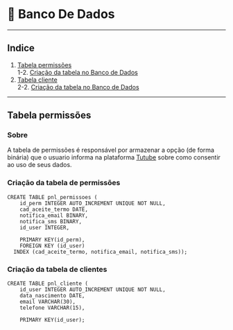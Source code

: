 # 🎲 Banco De Dados


********************************
## Indice

  1. [Tabela permissões](#tb_1) </br>
    1-2. [Criação da tabela no Banco de Dados](#tb_1_db)
  2. [Tabela cliente](#tb_2) </br>
    2-2. [Criação da tabela no Banco de Dados](#tb_2_db)

********************************

<div id='tb_1'/>  

## Tabela permissões


<div id='tb_1'/>  

### Sobre

A tabela de permissões é responsável por armazenar a opção (de forma binária) que o usuario informa na plataforma 
<a href="https://github.com/Trabalhos-Fatec/consentimento-de-dados/blob/main/README.md">Tutube</a> sobre como consentir ao uso de seus dados.



<div id='tb_1_db'/>  

### Criação da tabela de permissões

```
CREATE TABLE pnl_permissoes (
    id_perm INTEGER AUTO_INCREMENT UNIQUE NOT NULL,
    cad_aceite_termo DATE,
    notifica_email BINARY,
    notifica_sms BINARY,
    id_user INTEGER,
    
	PRIMARY KEY(id_perm),
	FOREIGN KEY (id_user)
  INDEX (cad_aceite_termo, notifica_email, notifica_sms));
```


<div id='tb_2_db'/>  

### Criação da tabela de clientes

```
CREATE TABLE pnl_cliente (
    id_user INTEGER AUTO_INCREMENT UNIQUE NOT NULL,
    data_nascimento DATE,
    email VARCHAR(30),
    telefone VARCHAR(15),
    
	PRIMARY KEY(id_user);
```
